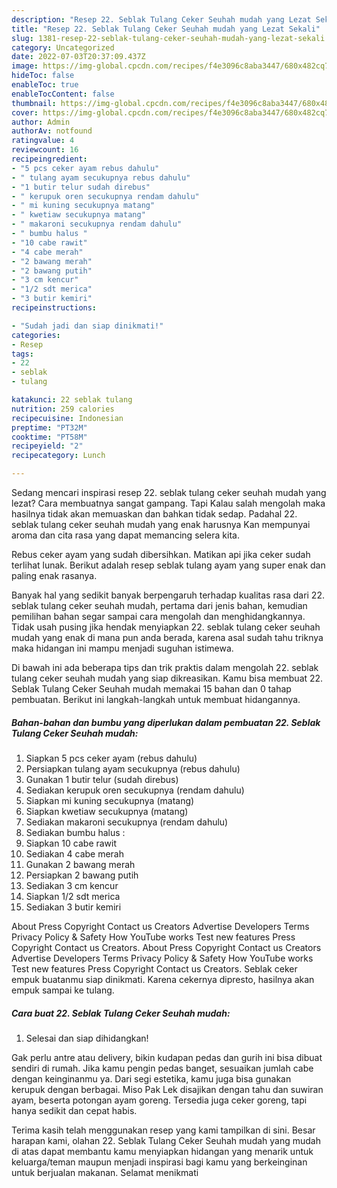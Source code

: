 ```yaml
---
description: "Resep 22. Seblak Tulang Ceker Seuhah mudah yang Lezat Sekali"
title: "Resep 22. Seblak Tulang Ceker Seuhah mudah yang Lezat Sekali"
slug: 1381-resep-22-seblak-tulang-ceker-seuhah-mudah-yang-lezat-sekali
category: Uncategorized
date: 2022-07-03T20:37:09.437Z
image: https://img-global.cpcdn.com/recipes/f4e3096c8aba3447/680x482cq70/22-seblak-tulang-ceker-seuhah-mudah-foto-resep-utama.jpg
hideToc: false
enableToc: true
enableTocContent: false
thumbnail: https://img-global.cpcdn.com/recipes/f4e3096c8aba3447/680x482cq70/22-seblak-tulang-ceker-seuhah-mudah-foto-resep-utama.jpg
cover: https://img-global.cpcdn.com/recipes/f4e3096c8aba3447/680x482cq70/22-seblak-tulang-ceker-seuhah-mudah-foto-resep-utama.jpg
author: Admin
authorAv: notfound
ratingvalue: 4
reviewcount: 16
recipeingredient:
- "5 pcs ceker ayam rebus dahulu"
- " tulang ayam secukupnya rebus dahulu"
- "1 butir telur sudah direbus"
- " kerupuk oren secukupnya rendam dahulu"
- " mi kuning secukupnya matang"
- " kwetiaw secukupnya matang"
- " makaroni secukupnya rendam dahulu"
- " bumbu halus "
- "10 cabe rawit"
- "4 cabe merah"
- "2 bawang merah"
- "2 bawang putih"
- "3 cm kencur"
- "1/2 sdt merica"
- "3 butir kemiri"
recipeinstructions:

- "Sudah jadi dan siap dinikmati!"
categories:
- Resep
tags:
- 22
- seblak
- tulang

katakunci: 22 seblak tulang 
nutrition: 259 calories
recipecuisine: Indonesian
preptime: "PT32M"
cooktime: "PT58M"
recipeyield: "2"
recipecategory: Lunch

---
```



Sedang mencari inspirasi resep 22. seblak tulang ceker seuhah mudah yang lezat? Cara membuatnya sangat gampang. Tapi Kalau salah mengolah maka hasilnya tidak akan memuaskan dan bahkan tidak sedap. Padahal 22. seblak tulang ceker seuhah mudah yang enak harusnya Kan mempunyai aroma dan cita rasa yang dapat memancing selera kita.


Rebus ceker ayam yang sudah dibersihkan. Matikan api jika ceker sudah terlihat lunak. Berikut adalah resep seblak tulang ayam yang super enak dan paling enak rasanya.

Banyak hal yang sedikit banyak berpengaruh terhadap kualitas rasa dari 22. seblak tulang ceker seuhah mudah, pertama dari jenis bahan, kemudian pemilihan bahan segar sampai cara mengolah dan menghidangkannya. Tidak usah pusing jika hendak menyiapkan 22. seblak tulang ceker seuhah mudah yang enak di mana pun anda berada, karena asal sudah tahu triknya maka hidangan ini mampu menjadi suguhan istimewa.


Di bawah ini ada beberapa tips dan trik praktis dalam mengolah 22. seblak tulang ceker seuhah mudah yang siap dikreasikan. Kamu bisa membuat 22. Seblak Tulang Ceker Seuhah mudah memakai 15 bahan dan 0 tahap pembuatan. Berikut ini langkah-langkah untuk membuat hidangannya.

<!--inarticleads1-->

##### Bahan-bahan dan bumbu yang diperlukan dalam pembuatan 22. Seblak Tulang Ceker Seuhah mudah:

1. Siapkan 5 pcs ceker ayam (rebus dahulu)
1. Persiapkan  tulang ayam secukupnya (rebus dahulu)
1. Gunakan 1 butir telur (sudah direbus)
1. Sediakan  kerupuk oren secukupnya (rendam dahulu)
1. Siapkan  mi kuning secukupnya (matang)
1. Siapkan  kwetiaw secukupnya (matang)
1. Sediakan  makaroni secukupnya (rendam dahulu)
1. Sediakan  bumbu halus :
1. Siapkan 10 cabe rawit
1. Sediakan 4 cabe merah
1. Gunakan 2 bawang merah
1. Persiapkan 2 bawang putih
1. Sediakan 3 cm kencur
1. Siapkan 1/2 sdt merica
1. Sediakan 3 butir kemiri


About Press Copyright Contact us Creators Advertise Developers Terms Privacy Policy &amp; Safety How YouTube works Test new features Press Copyright Contact us Creators. About Press Copyright Contact us Creators Advertise Developers Terms Privacy Policy &amp; Safety How YouTube works Test new features Press Copyright Contact us Creators. Seblak ceker empuk buatanmu siap dinikmati. Karena cekernya dipresto, hasilnya akan empuk sampai ke tulang. 

<!--inarticleads2-->

##### Cara buat 22. Seblak Tulang Ceker Seuhah mudah:


1. Selesai dan siap dihidangkan!

Gak perlu antre atau delivery, bikin kudapan pedas dan gurih ini bisa dibuat sendiri di rumah. Jika kamu pengin pedas banget, sesuaikan jumlah cabe dengan keinginanmu ya. Dari segi estetika, kamu juga bisa gunakan kerupuk dengan berbagai. Miso Pak Lek disajikan dengan tahu dan suwiran ayam, beserta potongan ayam goreng. Tersedia juga ceker goreng, tapi hanya sedikit dan cepat habis. 

Terima kasih telah menggunakan resep yang kami tampilkan di sini. Besar harapan kami, olahan 22. Seblak Tulang Ceker Seuhah mudah yang mudah di atas dapat membantu kamu menyiapkan hidangan yang menarik untuk keluarga/teman maupun menjadi inspirasi bagi kamu yang berkeinginan untuk berjualan makanan. Selamat menikmati
